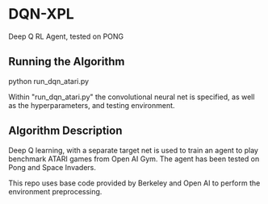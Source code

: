 # DQN-XPL
Deep Q RL Agent, tested on PONG

## Running the Algorithm
python run_dqn_atari.py

Within "run_dqn_atari.py" the convolutional neural net is specified, as well as the hyperparameters, and testing environment.

## Algorithm Description
Deep Q learning, with a separate target net is used to train an agent to play benchmark ATARI games from Open AI Gym. 
The agent has been tested on Pong and Space Invaders.

This repo uses base code provided by Berkeley and Open AI to perform the environment preprocessing. 
